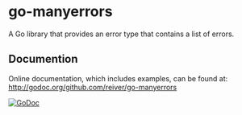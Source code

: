 # go-manyerrors

A Go library that provides an error type that contains a list of errors.

## Documention

Online documentation, which includes examples, can be found at: http://godoc.org/github.com/reiver/go-manyerrors

[![GoDoc](https://godoc.org/github.com/reiver/go-manyerrors?status.svg)](https://godoc.org/github.com/reiver/go-manyerrors)

